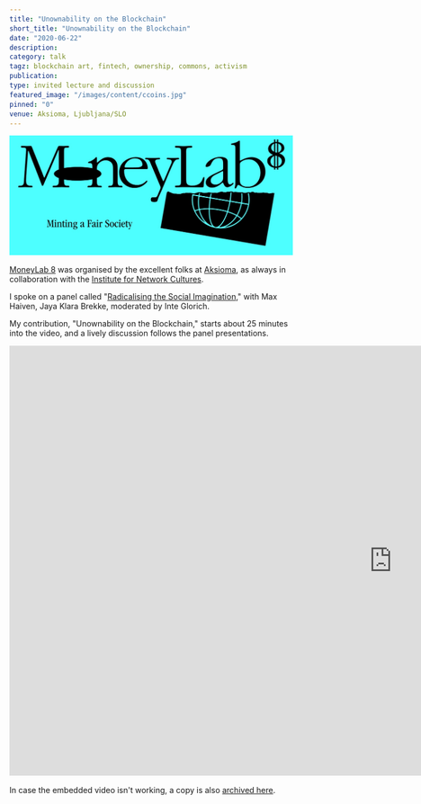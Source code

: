 ```yaml
---
title: "Unownability on the Blockchain"
short_title: "Unownability on the Blockchain"
date: "2020-06-22"
description:
category: talk
tagz: blockchain art, fintech, ownership, commons, activism
publication:
type: invited lecture and discussion
featured_image: "/images/content/ccoins.jpg"
pinned: "0"
venue: Aksioma, Ljubljana/SLO
---
```


![](/images/content/ML8-logo.jpg)

[MoneyLab 8](https://aksioma.org/moneylab8/) was organised by the excellent folks at [Aksioma](https://aksioma.org/), as always in collaboration with the [Institute for Network Cultures](https://networkcultures.org/).

I spoke on a panel called "[Radicalising the Social Imagination](https://aksioma.org/jaya-klara-brekke-max-haiven-martin-zeilinger-inte-gloerich-blockchain-radicalising-the-social-imagination)," with Max Haiven, Jaya Klara Brekke, moderated by Inte Glorich.

My contribution, "Unownability on the Blockchain," starts about 25 minutes into the video, and a lively discussion follows the panel presentations.

<iframe width="1360" height="765" src="https://www.youtube.com/embed/BSTbz7DMPE8" title="YouTube video player" frameborder="0" allow="accelerometer; autoplay; clipboard-write; encrypted-media; gyroscope; picture-in-picture" allowfullscreen></iframe>

In case the embedded video isn't working, a copy is also [archived here](https://aksioma.org/jaya-klara-brekke-max-haiven-martin-zeilinger-inte-gloerich-blockchain-radicalising-the-social-imagination).
